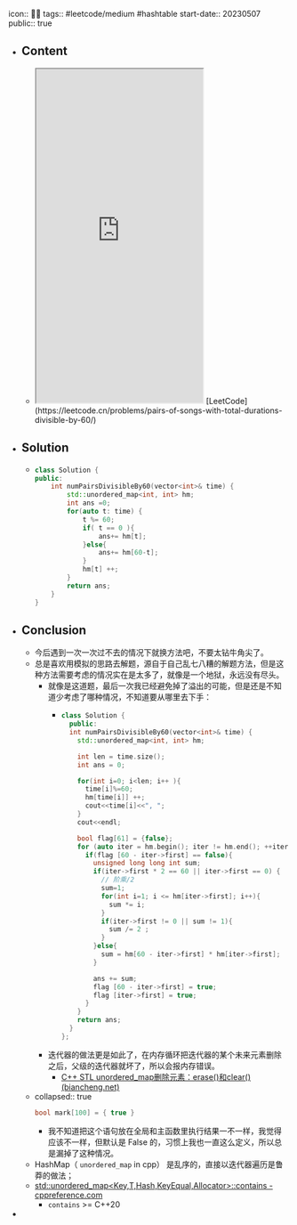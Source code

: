 icon:: 👨‍💻
tags:: #leetcode/medium #hashtable 
start-date:: 20230507
public:: true

- ## Content
  - <iframe src="https://leetcode.cn/problems/pairs-of-songs-with-total-durations-divisible-by-60" style="height: 600px"></iframe>
    [LeetCode](https://leetcode.cn/problems/pairs-of-songs-with-total-durations-divisible-by-60/)
- ## Solution
  - ```cpp
    class Solution {
    public:
        int numPairsDivisibleBy60(vector<int>& time) {
            std::unordered_map<int, int> hm;
            int ans =0;
            for(auto t: time) {
                t %= 60;
                if( t == 0 ){
                    ans+= hm[t];
                }else{
                    ans+= hm[60-t];
                }
                hm[t] ++;
            }
            return ans;
        }
    }
    ```
- ## Conclusion
  - 今后遇到一次一次过不去的情况下就换方法吧，不要太钻牛角尖了。
  - 总是喜欢用模拟的思路去解题，源自于自己乱七八糟的解题方法，但是这种方法需要考虑的情况实在是太多了，就像是一个地狱，永远没有尽头。
    - 就像是这道题，最后一次我已经避免掉了溢出的可能，但是还是不知道少考虑了哪种情况，不知道要从哪里去下手：
      - ```cpp
        class Solution {
          public:
          int numPairsDivisibleBy60(vector<int>& time) {
            std::unordered_map<int, int> hm;
        
            int len = time.size();
            int ans = 0;
        
            for(int i=0; i<len; i++ ){
              time[i]%=60;
              hm[time[i]] ++;
              cout<<time[i]<<", ";
            }
            cout<<endl;
        
            bool flag[61] = {false};
            for (auto iter = hm.begin(); iter != hm.end(); ++iter) {
              if(flag [60 - iter->first] == false){
                unsigned long long int sum;
                if(iter->first * 2 == 60 || iter->first == 0) {
                  // 阶乘/2
                  sum=1;
                  for(int i=1; i <= hm[iter->first]; i++){
                    sum *= i;
                  }
                  if(iter->first != 0 || sum != 1){
                    sum /= 2 ;
                  }
                }else{
                  sum = hm[60 - iter->first] * hm[iter->first];
                }
        
                ans += sum;
                flag [60 - iter->first] = true;
                flag [iter->first] = true;
              }
            }
            return ans;
          }
        };
        ```
    - 迭代器的做法更是如此了，在内存循环把迭代器的某个未来元素删除之后，父级的迭代器就坏了，所以会报内存错误。
      - [C++ STL unordered_map删除元素：erase()和clear() (biancheng.net)](http://c.biancheng.net/view/7247.html)
  - collapsed:: true
    ```cpp
    bool mark[100] = { true }
    ```
    - 我不知道把这个语句放在全局和主函数里执行结果一不一样，我觉得应该不一样，但默认是 False 的，习惯上我也一直这么定义，所以总是漏掉了这种情况。
  - HashMap（ `unordered_map` in cpp） 是乱序的，直接以迭代器遍历是鲁莽的做法；
  - [std::unordered_map<Key,T,Hash,KeyEqual,Allocator>::contains - cppreference.com](https://en.cppreference.com/w/cpp/container/unordered_map/contains)
    - `contains` >= C++20
-